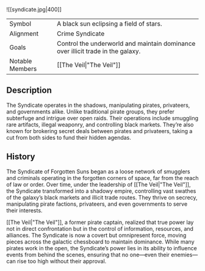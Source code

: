 ![[syndicate.jpg|400]]

|                 |                                                                                 |
| --------------- | ------------------------------------------------------------------------------- |
| Symbol          | A black sun eclipsing a field of stars.                                         |
| Alignment       | Crime Syndicate                                                                 |
| Goals           | Control the underworld and maintain dominance over illicit trade in the galaxy. |
| Notable Members | [[The Veil\|"The Veil"]]                                                        |

## Description

The Syndicate operates in the shadows, manipulating pirates, privateers, and governments alike. Unlike traditional pirate groups, they prefer subterfuge and intrigue over open raids. Their operations include smuggling rare artifacts, illegal weaponry, and controlling black markets. They’re also known for brokering secret deals between pirates and privateers, taking a cut from both sides to fund their hidden agendas.

## History

The Syndicate of Forgotten Suns began as a loose network of smugglers and criminals operating in the forgotten corners of space, far from the reach of law or order. Over time, under the leadership of  [[The Veil|"The Veil"]], the Syndicate transformed into a shadowy empire, controlling vast swathes of the galaxy’s black markets and illicit trade routes. They thrive on secrecy, manipulating pirate factions, privateers, and even governments to serve their interests.

[[The Veil|"The Veil"]], a former pirate captain, realized that true power lay not in direct confrontation but in the control of information, resources, and alliances. The Syndicate is now a covert but omnipresent force, moving pieces across the galactic chessboard to maintain dominance. While many pirates work in the open, the Syndicate’s power lies in its ability to influence events from behind the scenes, ensuring that no one—even their enemies—can rise too high without their approval.

